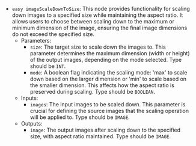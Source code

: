 - `easy imageScaleDownToSize`: This node provides functionality for scaling down images to a specified size while maintaining the aspect ratio. It allows users to choose between scaling down to the maximum or minimum dimension of the image, ensuring the final image dimensions do not exceed the specified size.
    - Parameters:
        - `size`: The target size to scale down the images to. This parameter determines the maximum dimension (width or height) of the output images, depending on the mode selected. Type should be `INT`.
        - `mode`: A boolean flag indicating the scaling mode: 'max' to scale down based on the larger dimension or 'min' to scale based on the smaller dimension. This affects how the aspect ratio is preserved during scaling. Type should be `BOOLEAN`.
    - Inputs:
        - `images`: The input images to be scaled down. This parameter is crucial for defining the source images that the scaling operation will be applied to. Type should be `IMAGE`.
    - Outputs:
        - `image`: The output images after scaling down to the specified size, with aspect ratio maintained. Type should be `IMAGE`.
